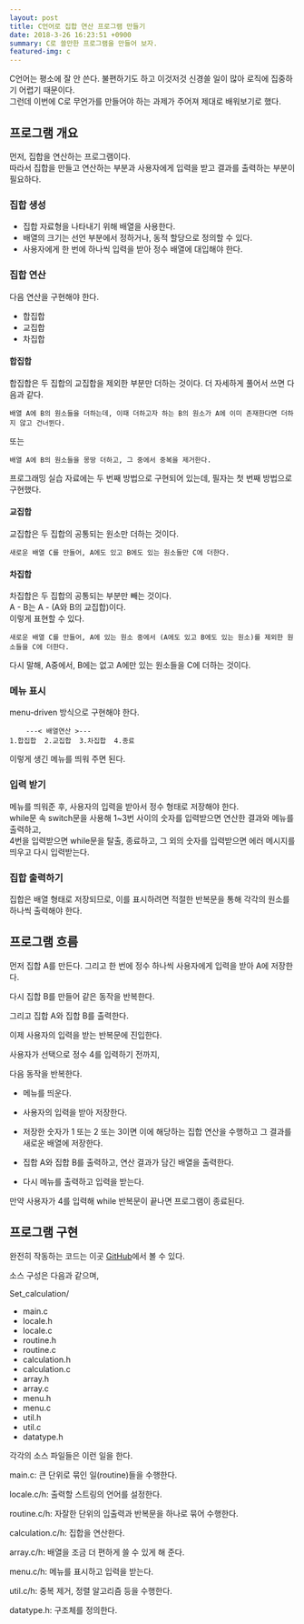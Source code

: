 ```yaml
---
layout: post
title: C언어로 집합 연산 프로그램 만들기
date: 2018-3-26 16:23:51 +0900
summary: C로 쓸만한 프로그램을 만들어 보자.
featured-img: c
---
```


C언어는 평소에 잘 안 쓴다. 불편하기도 하고 이것저것 신경쓸 일이 많아 로직에 집중하기 어렵기 때문이다.  
그런데 이번에 C로 무언가를 만들어야 하는 과제가 주어져 제대로 배워보기로 했다.

## 프로그램 개요

먼저, 집합을 연산하는 프로그램이다.  
따라서 집합을 만들고 연산하는 부분과 사용자에게 입력을 받고 결과를 출력하는 부분이 필요하다.

### 집합 생성
- 집합 자료형을 나타내기 위해 배열을 사용한다.
- 배열의 크기는 선언 부분에서 정하거나, 동적 할당으로 정의할 수 있다.
- 사용자에게 한 번에 하나씩 입력을 받아 정수 배열에 대입해야 한다.  

### 집합 연산
다음 연산을 구현해야 한다.
- 합집합
- 교집합
- 차집합

#### 합집합
 합집합은 두 집합의 교집합을 제외한 부분만 더하는 것이다.
더 자세하게 풀어서 쓰면 다음과 같다.
```
배열 A에 B의 원소들을 더하는데, 이때 더하고자 하는 B의 원소가 A에 이미 존재한다면 더하지 않고 건너뛴다.
```
또는
```
배열 A에 B의 원소들을 몽땅 더하고, 그 중에서 중복을 제거한다.
```

프로그래밍 실습 자료에는 두 번째 방법으로 구현되어 있는데, 필자는 첫 번째 방법으로 구현했다.

#### 교집합
 교집합은 두 집합의 공통되는 원소만 더하는 것이다.
```
새로운 배열 C를 만들어, A에도 있고 B에도 있는 원소들만 C에 더한다.
```

#### 차집합
 차집합은 두 집합의 공통되는 부분만 빼는 것이다.  
A - B는 A - (A와 B의 교집합)이다.  
이렇게 표현할 수 있다.
```
새로운 배열 C를 만들어, A에 있는 원소 중에서 (A에도 있고 B에도 있는 원소)를 제외한 원소들을 C에 더한다.
```
다시 말해, A중에서, B에는  없고 A에만 있는 원소들을 C에 더하는 것이다.

### 메뉴 표시
menu-driven 방식으로 구현해야 한다.
```
	---< 배열연산 >---
1.합집합  2.교집합  3.차집합  4.종료
```
이렇게 생긴 메뉴를 띄워 주면 된다.

### 입력 받기
메뉴를 띄워준 후, 사용자의 입력을 받아서 정수 형태로 저장해야 한다.  
while문 속 switch문을 사용해 1~3번 사이의 숫자를 입력받으면 연산한 결과와 메뉴를 출력하고,  
4번을 입력받으면 while문을 탈출, 종료하고, 그 외의 숫자를 입력받으면 에러 메시지를 띄우고 다시 입력받는다.

### 집합 출력하기
집합은 배열 형태로 저장되므로, 이를 표시하려면 적절한 반복문을 통해 각각의 원소를 하나씩 출력해야 한다.


## 프로그램 흐름
먼저 집합 A를 만든다.
그리고 한 번에 정수 하나씩 사용자에게 입력을 받아 A에 저장한다.

다시 집합 B를 만들어 같은 동작을 반복한다.

그리고 집합 A와 집합 B를 출력한다.

이제 사용자의 입력을 받는 반복문에 진입한다.

사용자가 선택으로 정수 4를 입력하기 전까지,

다음 동작을 반복한다.

- 메뉴를 띄운다.

- 사용자의 입력을 받아 저장한다.

- 저장한 숫자가 1 또는 2 또는 3이면 이에 해당하는 집합 연산을 수행하고 그 결과를 새로운 배열에 저장한다.

- 집합 A와 집합 B를 출력하고, 연산 결과가 담긴 배열을 출력한다.

- 다시 메뉴를 출력하고 입력을 받는다.

만약 사용자가 4를 입력해 while 반복문이 끝나면 프로그램이 종료된다.

## 프로그램 구현
완전히 작동하는 코드는 이곳 [GitHub](https://github.com/potados99/Set-calculation/tree/master/Set_calculation)에서 볼 수 있다.

소스 구성은 다음과 같으며,

Set_calculation/
- main.c
- locale.h
- locale.c
- routine.h
- routine.c
- calculation.h
- calculation.c
- array.h
- array.c
- menu.h
- menu.c
- util.h
- util.c
- datatype.h

각각의 소스 파일들은 이런 일을 한다.

main.c: 큰 단위로 묶인 일(routine)들을 수행한다.

locale.c/h: 출력할 스트링의 언어를 설정한다.

routine.c/h: 자잘한 단위의 입출력과 반복문을 하나로 묶어 수행한다.

calculation.c/h: 집합을 연산한다.

array.c/h: 배열을 조금 더 편하게 쓸 수 있게 해 준다.

menu.c/h: 메뉴를 표시하고 입력을 받는다.

util.c/h: 중복 제거, 정렬 알고리즘 등을 수행한다.

datatype.h: 구조체를 정의한다.
